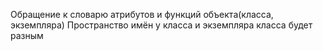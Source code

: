 Обращение к словарю атрибутов и функций объекта(класса, экземпляра)
Пространство имён у класса и экземпляра класса будет разным